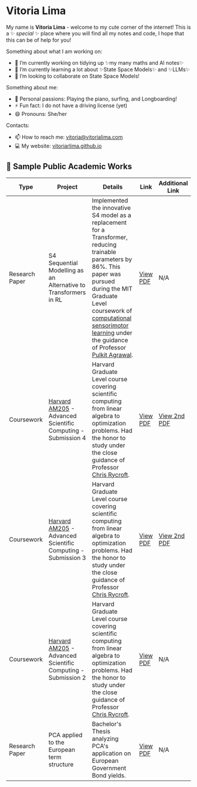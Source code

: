 # Vitoria Lima


My name is **Vitoria Lima** - welcome to my cute corner of the internet! This is a ✨ _special_ ✨ place where you will find all my notes and code, I hope that this can be of help for you! 

Something about what I am working on:
- 🔭 I’m currently working on tidying up ✨my many maths and AI notes✨
- 🌱 I’m currently learning a lot about ✨State Space Models✨ and ✨LLMs✨
- 👯 I’m looking to collaborate on State Space Models!

Something about me:
- 🌊 Personal passions: Playing the piano, surfing, and Longboarding!
- ⚡ Fun fact: I do not have a driving license (yet)
- 😄 Pronouns: She/her

Contacts:
- 📫 How to reach me: vitoria@vitorialima.com
- 💻 My website: [vitoriarlima.github.io](vitoriarlima.github.io)


## 📄 Sample Public Academic Works

| Type            | Project                                                                 | Details                                                                                                                | Link                                                                                                         | Additional Link                                                                                                 |
|-----------------|-------------------------------------------------------------------------|------------------------------------------------------------------------------------------------------------------------|--------------------------------------------------------------------------------------------------------------|----------------------------------------------------------------------------------------------------------------|
| Research Paper  | S4 Sequential Modelling as an Alternative to Transformers in RL         | Implemented the innovative S4 model as a replacement for a Transformer, reducing trainable parameters by 86%. This paper was pursued during the MIT Graduate Level coursework of [computational sensorimotor learning](https://pulkitag.github.io/6.8200/) under the guidance of Professor [Pulkit Agrawal](https://people.csail.mit.edu/pulkitag/). | [View PDF](https://vitoriarlima.github.io/projects/S4_decision_transformer.pdf)                              | N/A                                                                                                            |
| Coursework      | [Harvard AM205](https://people.math.wisc.edu/~chr/am205/material.html) - Advanced Scientific Computing - Submission 4 | Harvard Graduate Level course covering scientific computing from linear algebra to optimization problems. Had the honor to study under the close guidance of Professor [Chris Rycroft](https://scholar.google.com/citations?user=IS_xUuIAAAAJ&hl=en). | [View PDF](https://github.com/vitoriarlima/harvard-am205-numerical-methods/blob/master/HW4/writeup.pdf) <br>  | [View 2nd PDF](https://github.com/vitoriarlima/harvard-am205-numerical-methods/blob/master/HW4/writeup1.pdf) |
| Coursework      | [Harvard AM205](https://people.math.wisc.edu/~chr/am205/material.html) - Advanced Scientific Computing - Submission 3 | Harvard Graduate Level course covering scientific computing from linear algebra to optimization problems. Had the honor to study under the close guidance of Professor [Chris Rycroft](https://scholar.google.com/citations?user=IS_xUuIAAAAJ&hl=en). | [View PDF](https://github.com/vitoriarlima/harvard-am205-numerical-methods/blob/master/HW3/writeup.pdf) <br>  | [View 2nd PDF](https://github.com/vitoriarlima/harvard-am205-numerical-methods/blob/master/HW3/writeup24.pdf) |
| Coursework      | [Harvard AM205](https://people.math.wisc.edu/~chr/am205/material.html) - Advanced Scientific Computing - Submission 2 | Harvard Graduate Level course covering scientific computing from linear algebra to optimization problems. Had the honor to study under the close guidance of Professor [Chris Rycroft](https://scholar.google.com/citations?user=IS_xUuIAAAAJ&hl=en). | [View PDF](https://github.com/vitoriarlima/harvard-am205-numerical-methods/blob/master/HW2/AM_205_hw2_writeupl.pdf) | N/A                                                                                                            |
| Research Paper  | PCA applied to the European term structure                              | Bachelor's Thesis analyzing PCA's application on European Government Bond yields.                                      | [View PDF](https://vitoriarlima.github.io/files/PCA_Bond_Portfolio.pdf)                                      | N/A                                                                                                            |



